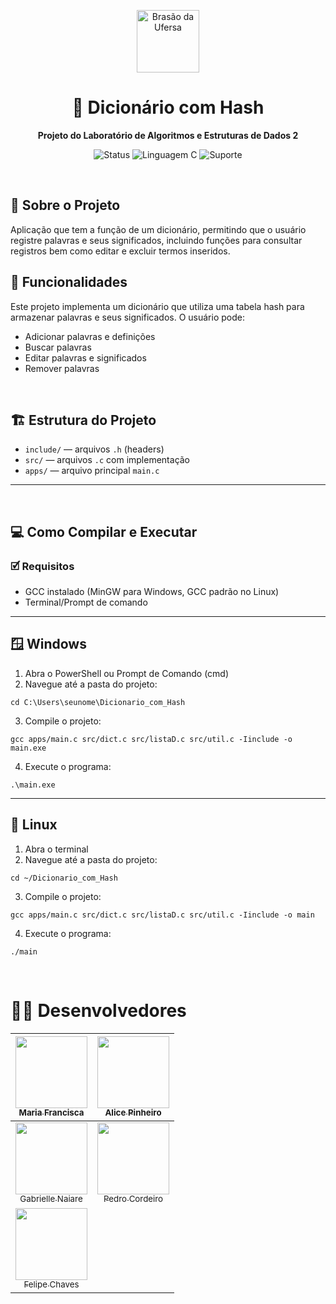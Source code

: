 <p align="center">
  <img width="100px" src="https://assecom.ufersa.edu.br/wp-content/uploads/sites/24/2014/09/PNG-bras%C3%A3o-Ufersa.png" alt="Brasão da Ufersa" />
</p>

<h1 align="center">📒 Dicionário com Hash</h1>
<p align="center"><b>Projeto do Laboratório de Algoritmos e Estruturas de Dados 2</b></p>

<div align="center">

![Status](https://img.shields.io/badge/Status-Finalizado-green)
![Linguagem C](https://img.shields.io/badge/Linguagem-C-blue.svg?logo=c&logoColor=white)
![Suporte](https://img.shields.io/badge/Suporte-Windows%20%7C%20Linux-blue)

</div>

<br>

<h2>📄 Sobre o Projeto</h2>
Aplicação que tem a função de um dicionário, permitindo que o usuário registre palavras e seus significados, incluindo funções para consultar registros bem como editar e excluir termos inseridos.

<br>

<h2>📝 Funcionalidades</h2>

Este projeto implementa um dicionário que utiliza uma tabela hash para armazenar palavras e seus significados. O usuário pode:  
- Adicionar palavras e definições  
- Buscar palavras  
- Editar palavras e significados 
- Remover palavras  

<br>

## 🏗️ Estrutura do Projeto  

- `include/` — arquivos `.h` (headers)  
- `src/` — arquivos `.c` com implementação  
- `apps/` — arquivo principal `main.c`  

---
<br>

## 💻 Como Compilar e Executar

### 🗹 Requisitos  
- GCC instalado (MinGW para Windows, GCC padrão no Linux)  
- Terminal/Prompt de comando

---

## 🪟 Windows
1. Abra o PowerShell ou Prompt de Comando (cmd)
2. Navegue até a pasta do projeto:
```
cd C:\Users\seunome\Dicionario_com_Hash
```
3. Compile o projeto:
```
gcc apps/main.c src/dict.c src/listaD.c src/util.c -Iinclude -o main.exe
```
4. Execute o programa:
```
.\main.exe
```
---

## 🐧 Linux
1. Abra o terminal
2. Navegue até a pasta do projeto:
```
cd ~/Dicionario_com_Hash
```
3. Compile o projeto:
```
gcc apps/main.c src/dict.c src/listaD.c src/util.c -Iinclude -o main
```
4. Execute o programa:
```
./main
```
<br>

# 🧑‍💻 Desenvolvedores 
| [<img loading="lazy" src="https://avatars.githubusercontent.com/u/155568241?v=4](https://avatars.githubusercontent.com/u/155568241?v=4](https://avatars.githubusercontent.com/u/155568241?v=4" width=115><br><sub> Maria Francisca </sub>](https://github.com/mariafr73) | [<img loading="lazy" src="https://avatars.githubusercontent.com/u/106347376?v=4" width=115><br><sub> Alice Pinheiro </sub>](https://github.com/AliceSantoi) |
| :------------------------------------------------------------------------------------------------------------------------------------------------------------------: | :-------------------------------------------------------------------------------------------------------------------------------------------------------------------------: |
| [<img loading="lazy" src="https://avatars.githubusercontent.com/u/157031016?v=4](https://avatars.githubusercontent.com/u/155568241?v=4](https://avatars.githubusercontent.com/u/155568241?v=4" width=115><br><sub> Gabrielle Naiare </sub>](https://github.com/gabinaiare) | [<img loading="lazy" src="https://avatars.githubusercontent.com/u/218805338?v=4" width=115><br><sub> Pedro Cordeiro </sub>](https://github.com/pedrocordeiro-l)| :------------------------------------------------------------------------------------------------------------------------------------------------------------------: | :-------------------------------------------------------------------------------------------------------------------------------------------------------------------------: |
| [<img loading="lazy" src="https://avatars.githubusercontent.com/u/196652464?v=4](https://avatars.githubusercontent.com/u/155568241?v=4](https://avatars.githubusercontent.com/u/155568241?v=4" width=115><br><sub> Felipe Chaves </sub>](https://github.com/FelipeChl)
